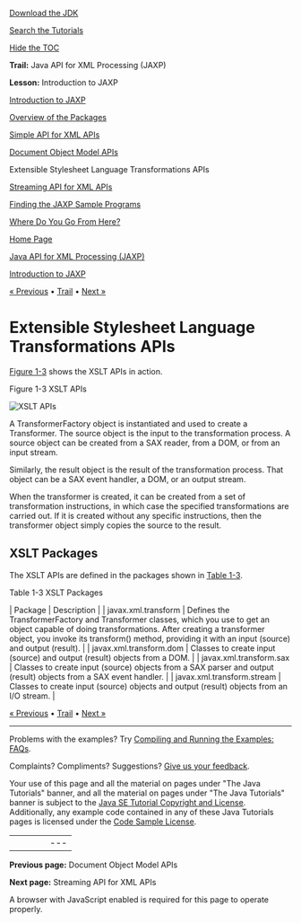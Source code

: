 [Download
the JDK](http://java.sun.com/javase/6/download.jsp)
  
[Search the
Tutorials](../../search.html)
  
[Hide the TOC](javascript:toggleLeft())

**Trail:** Java API for XML Processing (JAXP)
  
**Lesson:** Introduction to JAXP

[Introduction to JAXP](index.html)

[Overview of the Packages](package.html)

[Simple API for XML APIs](simple.html)

[Document Object Model APIs](dom.html)

Extensible Stylesheet Language Transformations APIs

[Streaming API for XML APIs](streaming.html)

[Finding the JAXP Sample Programs](sample.html)

[Where Do You Go From Here?](next.html)

[Home Page](../../index.html)
>
[Java API for XML Processing (JAXP)](../index.html)
>
[Introduction to JAXP](index.html)

[« Previous](dom.html) • [Trail](../TOC.html) • [Next »](streaming.html)

# Extensible Stylesheet Language Transformations APIs

[Figure 1-3](#gceys) shows the XSLT APIs in action.

Figure 1-3 XSLT APIs

![XSLT APIs](../../figures/jaxp/intro/jaxpintro-xsltApi.gif)

A TransformerFactory object is instantiated and used to create a Transformer. The source
object is the input to the transformation process. A source object can be
created from a SAX reader, from a DOM, or from an input stream.

Similarly, the result object is the result of the transformation process. That object
can be a SAX event handler, a DOM, or an output stream.

When the transformer is created, it can be created from a set
of transformation instructions, in which case the specified transformations are carried out. If it
is created without any specific instructions, then the transformer object simply copies the
source to the result.

## XSLT Packages

The XSLT APIs are defined in the packages shown in [Table 1-3](#gcfbf).

Table 1-3 XSLT Packages

| Package | Description |
| javax.xml.transform | Defines the TransformerFactory and Transformer classes, which you use to get an object capable of doing transformations. After creating a transformer object, you invoke its transform() method, providing it with an input (source) and output (result). |
| javax.xml.transform.dom | Classes to create input (source) and output (result) objects from a DOM. |
| javax.xml.transform.sax | Classes to create input (source) objects from a SAX parser and output (result) objects from a SAX event handler. |
| javax.xml.transform.stream | Classes to create input (source) objects and output (result) objects from an I/O stream. |

[« Previous](dom.html)
•
[Trail](../TOC.html)
•
[Next »](streaming.html)

---

Problems with the examples? Try [Compiling and Running
the Examples: FAQs](../../information/run-examples.html).
  
Complaints? Compliments? Suggestions? [Give
us your feedback](http://download.oracle.com/javase/feedback.html).

Your use of this page and all the material on pages under "The Java Tutorials" banner,
and all the material on pages under "The Java Tutorials" banner is subject to the [Java SE Tutorial Copyright
and License](../../information/license.html).
Additionally, any example code contained in any of these Java
Tutorials pages is licensed under the
[Code
Sample License](http://developers.sun.com/license/berkeley_license.html).

|  |  |  |  |  |
| --- | --- | --- | --- | --- |
| |  |  | | --- | --- | | duke image | Oracle logo | | [About Oracle](http://www.oracle.com/us/corporate/index.html) | [Oracle Technology Network](http://www.oracle.com/technology/index.html) | [Terms of Service](https://www.samplecode.oracle.com/servlets/CompulsoryClickThrough?type=TermsOfService) | Copyright © 1995, 2011 Oracle and/or its affiliates. All rights reserved. |

**Previous page:** Document Object Model APIs
  
**Next page:** Streaming API for XML APIs




A browser with JavaScript enabled is required for this page to operate properly.